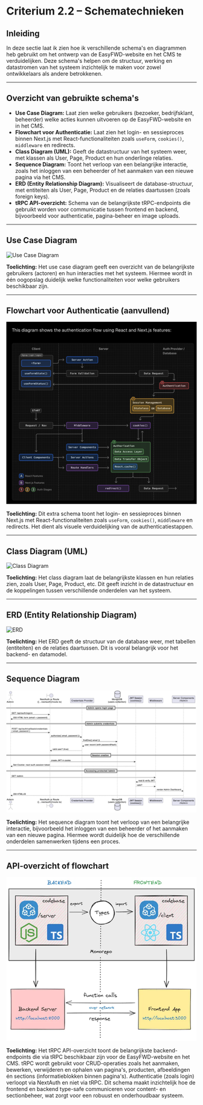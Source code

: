 # Criterium 2.2 – Schematechnieken

## Inleiding

In deze sectie laat ik zien hoe ik verschillende schema's en diagrammen heb gebruikt om het ontwerp van de EasyFWD-website en het CMS te verduidelijken. Deze schema's helpen om de structuur, werking en datastromen van het systeem inzichtelijk te maken voor zowel ontwikkelaars als andere betrokkenen.

---

## Overzicht van gebruikte schema's

- **Use Case Diagram:** Laat zien welke gebruikers (bezoeker, bedrijfsklant, beheerder) welke acties kunnen uitvoeren op de EasyFWD-website en in het CMS.
- **Flowchart voor Authenticatie:** Laat zien het login- en sessieproces binnen Next.js met React-functionaliteiten zoals `useForm`, `cookies()`, `middleware` en redirects.
- **Class Diagram (UML):** Geeft de datastructuur van het systeem weer, met klassen als User, Page, Product en hun onderlinge relaties.
- **Sequence Diagram:** Toont het verloop van een belangrijke interactie, zoals het inloggen van een beheerder of het aanmaken van een nieuwe pagina via het CMS.
- **ERD (Entity Relationship Diagram):** Visualiseert de database-structuur, met entiteiten als User, Page, Product en de relaties daartussen (zoals foreign keys).
- **tRPC API-overzicht:** Schema van de belangrijkste tRPC-endpoints die gebruikt worden voor communicatie tussen frontend en backend, bijvoorbeeld voor authenticatie, pagina-beheer en image uploads.

---

## Use Case Diagram

![Use Case Diagram](./use-case-diagram.png)

**Toelichting:**
Het use case diagram geeft een overzicht van de belangrijkste gebruikers (actoren) en hun interacties met het systeem. Hiermee wordt in één oogopslag duidelijk welke functionaliteiten voor welke gebruikers beschikbaar zijn.

---

## Flowchart voor Authenticatie (aanvullend)

![Flowchart Auth](./uml-diagrammen/login-UML.png)

**Toelichting:**
Dit extra schema toont het login- en sessieproces binnen Next.js met React-functionaliteiten zoals `useForm`, `cookies()`, `middleware` en redirects. Het dient als visuele verduidelijking van de authenticatiestappen.

---

## Class Diagram (UML)

![Class Diagram](./class-diagram.png)

**Toelichting:**
Het class diagram laat de belangrijkste klassen en hun relaties zien, zoals User, Page, Product, etc. Dit geeft inzicht in de datastructuur en de koppelingen tussen verschillende onderdelen van het systeem.

---

## ERD (Entity Relationship Diagram)

![ERD](./erd.png)

**Toelichting:**
Het ERD geeft de structuur van de database weer, met tabellen (entiteiten) en de relaties daartussen. Dit is vooral belangrijk voor het backend- en datamodel.

---

## Sequence Diagram

![Sequence Diagram](./uml-diagrammen/sequence.png)

**Toelichting:**
Het sequence diagram toont het verloop van een belangrijke interactie, bijvoorbeeld het inloggen van een beheerder of het aanmaken van een nieuwe pagina. Hiermee wordt duidelijk hoe de verschillende onderdelen samenwerken tijdens een proces.

---

## API-overzicht of flowchart

![tRPC API Diagram](./uml-diagrammen/tRPC.webp)

**Toelichting:**
Het tRPC API-overzicht toont de belangrijkste backend-endpoints die via tRPC beschikbaar zijn voor de EasyFWD-website en het CMS. tRPC wordt gebruikt voor CRUD-operaties zoals het aanmaken, bewerken, verwijderen en ophalen van pagina's, producten, afbeeldingen én sections (informatieblokken binnen pagina's). Authenticatie (zoals login) verloopt via NextAuth en niet via tRPC. Dit schema maakt inzichtelijk hoe de frontend en backend type-safe communiceren voor content- en sectionbeheer, wat zorgt voor een robuust en onderhoudbaar systeem. 